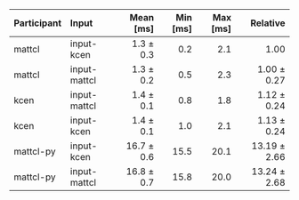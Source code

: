 | Participant | Input | Mean [ms] | Min [ms] | Max [ms] | Relative |
|:---|:---|---:|---:|---:|---:|
| mattcl | input-kcen | 1.3 ± 0.3 | 0.2 | 2.1 | 1.00 |
| mattcl | input-mattcl | 1.3 ± 0.2 | 0.5 | 2.3 | 1.00 ± 0.27 |
| kcen | input-mattcl | 1.4 ± 0.1 | 0.8 | 1.8 | 1.12 ± 0.24 |
| kcen | input-kcen | 1.4 ± 0.1 | 1.0 | 2.1 | 1.13 ± 0.24 |
| mattcl-py | input-kcen | 16.7 ± 0.6 | 15.5 | 20.1 | 13.19 ± 2.66 |
| mattcl-py | input-mattcl | 16.8 ± 0.7 | 15.8 | 20.0 | 13.24 ± 2.68 |
